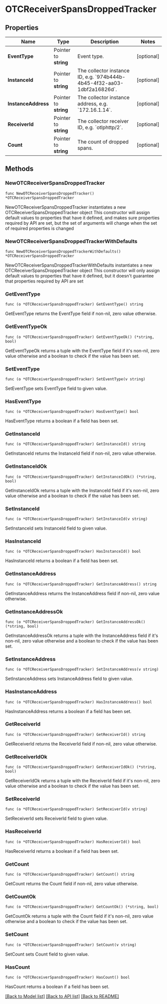 # OTCReceiverSpansDroppedTracker

## Properties

Name | Type | Description | Notes
------------ | ------------- | ------------- | -------------
**EventType** | Pointer to **string** | Event type. | [optional] 
**InstanceId** | Pointer to **string** | The collector instance ID, e.g. &#x60;974b444b-4b45-4f32-aa03-1dbf2a16826d&#x60;. | [optional] 
**InstanceAddress** | Pointer to **string** | The collector instance address, e.g. &#x60;172.16.1.14&#x60;. | [optional] 
**ReceiverId** | Pointer to **string** | The collector receiver ID, e.g. &#x60;otlphttp/2&#x60;. | [optional] 
**Count** | Pointer to **string** | The count of dropped spans. | [optional] 

## Methods

### NewOTCReceiverSpansDroppedTracker

`func NewOTCReceiverSpansDroppedTracker() *OTCReceiverSpansDroppedTracker`

NewOTCReceiverSpansDroppedTracker instantiates a new OTCReceiverSpansDroppedTracker object
This constructor will assign default values to properties that have it defined,
and makes sure properties required by API are set, but the set of arguments
will change when the set of required properties is changed

### NewOTCReceiverSpansDroppedTrackerWithDefaults

`func NewOTCReceiverSpansDroppedTrackerWithDefaults() *OTCReceiverSpansDroppedTracker`

NewOTCReceiverSpansDroppedTrackerWithDefaults instantiates a new OTCReceiverSpansDroppedTracker object
This constructor will only assign default values to properties that have it defined,
but it doesn't guarantee that properties required by API are set

### GetEventType

`func (o *OTCReceiverSpansDroppedTracker) GetEventType() string`

GetEventType returns the EventType field if non-nil, zero value otherwise.

### GetEventTypeOk

`func (o *OTCReceiverSpansDroppedTracker) GetEventTypeOk() (*string, bool)`

GetEventTypeOk returns a tuple with the EventType field if it's non-nil, zero value otherwise
and a boolean to check if the value has been set.

### SetEventType

`func (o *OTCReceiverSpansDroppedTracker) SetEventType(v string)`

SetEventType sets EventType field to given value.

### HasEventType

`func (o *OTCReceiverSpansDroppedTracker) HasEventType() bool`

HasEventType returns a boolean if a field has been set.

### GetInstanceId

`func (o *OTCReceiverSpansDroppedTracker) GetInstanceId() string`

GetInstanceId returns the InstanceId field if non-nil, zero value otherwise.

### GetInstanceIdOk

`func (o *OTCReceiverSpansDroppedTracker) GetInstanceIdOk() (*string, bool)`

GetInstanceIdOk returns a tuple with the InstanceId field if it's non-nil, zero value otherwise
and a boolean to check if the value has been set.

### SetInstanceId

`func (o *OTCReceiverSpansDroppedTracker) SetInstanceId(v string)`

SetInstanceId sets InstanceId field to given value.

### HasInstanceId

`func (o *OTCReceiverSpansDroppedTracker) HasInstanceId() bool`

HasInstanceId returns a boolean if a field has been set.

### GetInstanceAddress

`func (o *OTCReceiverSpansDroppedTracker) GetInstanceAddress() string`

GetInstanceAddress returns the InstanceAddress field if non-nil, zero value otherwise.

### GetInstanceAddressOk

`func (o *OTCReceiverSpansDroppedTracker) GetInstanceAddressOk() (*string, bool)`

GetInstanceAddressOk returns a tuple with the InstanceAddress field if it's non-nil, zero value otherwise
and a boolean to check if the value has been set.

### SetInstanceAddress

`func (o *OTCReceiverSpansDroppedTracker) SetInstanceAddress(v string)`

SetInstanceAddress sets InstanceAddress field to given value.

### HasInstanceAddress

`func (o *OTCReceiverSpansDroppedTracker) HasInstanceAddress() bool`

HasInstanceAddress returns a boolean if a field has been set.

### GetReceiverId

`func (o *OTCReceiverSpansDroppedTracker) GetReceiverId() string`

GetReceiverId returns the ReceiverId field if non-nil, zero value otherwise.

### GetReceiverIdOk

`func (o *OTCReceiverSpansDroppedTracker) GetReceiverIdOk() (*string, bool)`

GetReceiverIdOk returns a tuple with the ReceiverId field if it's non-nil, zero value otherwise
and a boolean to check if the value has been set.

### SetReceiverId

`func (o *OTCReceiverSpansDroppedTracker) SetReceiverId(v string)`

SetReceiverId sets ReceiverId field to given value.

### HasReceiverId

`func (o *OTCReceiverSpansDroppedTracker) HasReceiverId() bool`

HasReceiverId returns a boolean if a field has been set.

### GetCount

`func (o *OTCReceiverSpansDroppedTracker) GetCount() string`

GetCount returns the Count field if non-nil, zero value otherwise.

### GetCountOk

`func (o *OTCReceiverSpansDroppedTracker) GetCountOk() (*string, bool)`

GetCountOk returns a tuple with the Count field if it's non-nil, zero value otherwise
and a boolean to check if the value has been set.

### SetCount

`func (o *OTCReceiverSpansDroppedTracker) SetCount(v string)`

SetCount sets Count field to given value.

### HasCount

`func (o *OTCReceiverSpansDroppedTracker) HasCount() bool`

HasCount returns a boolean if a field has been set.


[[Back to Model list]](../README.md#documentation-for-models) [[Back to API list]](../README.md#documentation-for-api-endpoints) [[Back to README]](../README.md)


